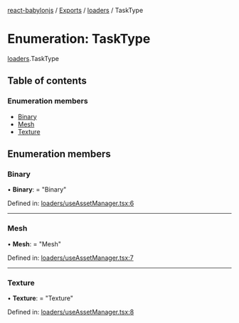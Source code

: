 [react-babylonjs](../README.md) / [Exports](../modules.md) / [loaders](../modules/loaders.md) / TaskType

# Enumeration: TaskType

[loaders](../modules/loaders.md).TaskType

## Table of contents

### Enumeration members

- [Binary](loaders.tasktype.md#binary)
- [Mesh](loaders.tasktype.md#mesh)
- [Texture](loaders.tasktype.md#texture)

## Enumeration members

### Binary

• **Binary**: = "Binary"

Defined in: [loaders/useAssetManager.tsx:6](https://github.com/brianzinn/react-babylonjs/blob/eba7b00/src/hooks/loaders/useAssetManager.tsx#L6)

---

### Mesh

• **Mesh**: = "Mesh"

Defined in: [loaders/useAssetManager.tsx:7](https://github.com/brianzinn/react-babylonjs/blob/eba7b00/src/hooks/loaders/useAssetManager.tsx#L7)

---

### Texture

• **Texture**: = "Texture"

Defined in: [loaders/useAssetManager.tsx:8](https://github.com/brianzinn/react-babylonjs/blob/eba7b00/src/hooks/loaders/useAssetManager.tsx#L8)
